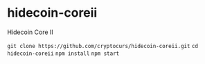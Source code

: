# hidecoin-coreii
Hidecoin Core II

`git clone https://github.com/cryptocurs/hidecoin-coreii.git`
`cd hidecoin-coreii`
`npm install`
`npm start`
